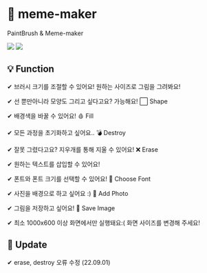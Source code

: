 # 🎨 meme-maker
PaintBrush &amp; Meme-maker

<img src="https://img.shields.io/badge/Javascript-F7DF1E?style=flat-square&logo=javascript&logoColor=white"/></a> 
<img src="https://img.shields.io/badge/CSS-1572B6?style=flat-square&logo=css3&logoColor=white"/></a> 


## 💡 Function
✔ 브러시 크기를 조절할 수 있어요! 원하는 사이즈로 그림을 그려봐요!

✔ 선 뿐만아니라 모양도 그리고 싶다고요? 가능해요! ⬜ Shape

✔ 배경색을 바꿀 수 있어요! 🩸 Fill

✔ 모든 과정을 초기화하고 싶어요.. 💣 Destroy

✔ 잘못 그렸다고요? 지우개를 통해 지울 수 있어요! ❌ Erase

✔ 원하는 텍스트를 삽입할 수 있어요!

✔ 폰트와 폰트 크기를 선택할 수 있어요! 🥕 Choose Font

✔ 사진을 배경으로 하고 싶어요 :) 🌼 Add Photo

✔ 그림을 저장하고 싶어요! 🌻 Save Image

✔ 최소 1000x600 이상 화면에서만 실행돼요:( 화면 사이즈를 변경해 주세요!


## 🔨 Update

✔ erase, destroy 오류 수정 (22.09.01)
